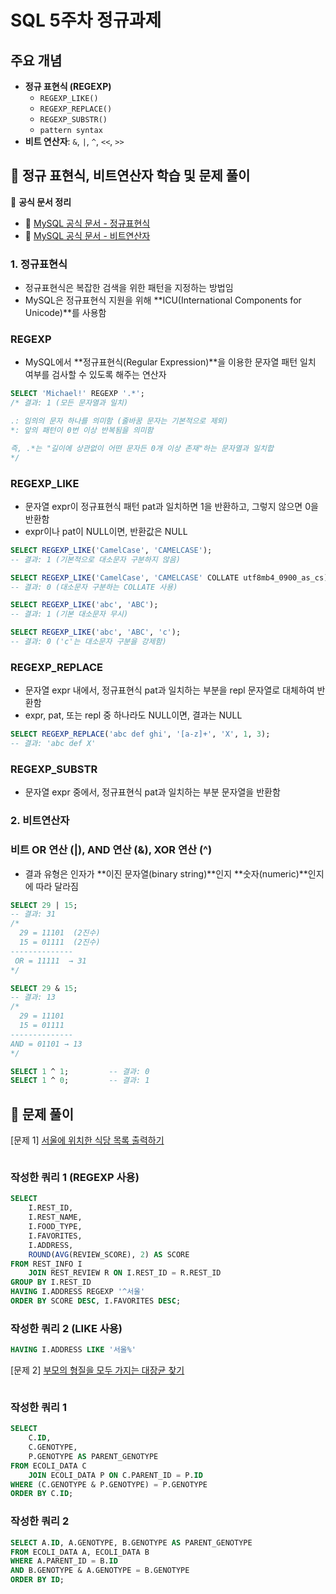 # SQL 5주차 정규과제

## 주요 개념

- **정규 표현식 (REGEXP)**
    - `REGEXP_LIKE()`
    - `REGEXP_REPLACE()`
    - `REGEXP_SUBSTR()`
    - `pattern syntax`
- **비트 연산자**: `&`, `|`, `^`, `<<`, `>>`

## 📖 정규 표현식, 비트연산자 학습 및 문제 풀이

📖 **공식 문서 정리**

- 🔗 [MySQL 공식 문서 - 정규표현식](https://dev.mysql.com/doc/refman/8.0/en/regexp.html)
- 🔗 [MySQL 공식 문서 - 비트연산자](https://dev.mysql.com/doc/refman/8.0/en/bit-functions.html)

### 1. 정규표현식
- 정규표현식은 복잡한 검색을 위한 패턴을 지정하는 방법임
- MySQL은 정규표현식 지원을 위해 **ICU(International Components for Unicode)**를 사용함

### REGEXP
- MySQL에서 **정규표현식(Regular Expression)**을 이용한 문자열 패턴 일치 여부를 검사할 수 있도록 해주는 연산자
```SQL
SELECT 'Michael!' REGEXP '.*';
/* 결과: 1 (모든 문자열과 일치)

.: 임의의 문자 하나를 의미함 (줄바꿈 문자는 기본적으로 제외)
*: 앞의 패턴이 0번 이상 반복됨을 의미함

즉, .*는 "길이에 상관없이 어떤 문자든 0개 이상 존재"하는 문자열과 일치합
*/
```

### REGEXP_LIKE
- 문자열 expr이 정규표현식 패턴 pat과 일치하면 1을 반환하고, 그렇지 않으면 0을 반환함
- expr이나 pat이 NULL이면, 반환값은 NULL

```SQL
SELECT REGEXP_LIKE('CamelCase', 'CAMELCASE');
-- 결과: 1 (기본적으로 대소문자 구분하지 않음)

SELECT REGEXP_LIKE('CamelCase', 'CAMELCASE' COLLATE utf8mb4_0900_as_cs);
-- 결과: 0 (대소문자 구분하는 COLLATE 사용)

SELECT REGEXP_LIKE('abc', 'ABC');
-- 결과: 1 (기본 대소문자 무시)

SELECT REGEXP_LIKE('abc', 'ABC', 'c');
-- 결과: 0 ('c'는 대소문자 구분을 강제함)
```

### REGEXP_REPLACE
- 문자열 expr 내에서, 정규표현식 pat과 일치하는 부분을 repl 문자열로 대체하여 반환함
- expr, pat, 또는 repl 중 하나라도 NULL이면, 결과는 NULL

```SQL
SELECT REGEXP_REPLACE('abc def ghi', '[a-z]+', 'X', 1, 3);
-- 결과: 'abc def X'
```

### REGEXP_SUBSTR
- 문자열 expr 중에서, 정규표현식 pat과 일치하는 부분 문자열을 반환함

### 2. 비트연산자

### 비트 OR 연산 (|), AND 연산 (&), XOR 연산 (^)
- 결과 유형은 인자가 **이진 문자열(binary string)**인지 **숫자(numeric)**인지에 따라 달라짐

```SQL
SELECT 29 | 15;
-- 결과: 31
/*
  29 = 11101  (2진수)
  15 = 01111  (2진수)
--------------
 OR = 11111  → 31
*/

SELECT 29 & 15;
-- 결과: 13
/*
  29 = 11101
  15 = 01111
--------------
AND = 01101 → 13
*/

SELECT 1 ^ 1;         -- 결과: 0
SELECT 1 ^ 0;         -- 결과: 1
```


## 📝 문제 풀이

[문제 1]
[서울에 위치한 식당 목록 출력하기](https://school.programmers.co.kr/learn/courses/30/lessons/131118)

![]()

### 작성한 쿼리 1 (REGEXP 사용)
```SQL
SELECT
    I.REST_ID,
    I.REST_NAME,
    I.FOOD_TYPE,
    I.FAVORITES,
    I.ADDRESS,
    ROUND(AVG(REVIEW_SCORE), 2) AS SCORE
FROM REST_INFO I
    JOIN REST_REVIEW R ON I.REST_ID = R.REST_ID
GROUP BY I.REST_ID
HAVING I.ADDRESS REGEXP '^서울'
ORDER BY SCORE DESC, I.FAVORITES DESC;
```

### 작성한 쿼리 2 (LIKE 사용)
```SQL
HAVING I.ADDRESS LIKE '서울%'
```

[문제 2]
[부모의 형질을 모두 가지는 대장균 찾기](https://school.programmers.co.kr/learn/courses/30/lessons/301647)

![]()

### 작성한 쿼리 1
```SQL
SELECT
    C.ID,
    C.GENOTYPE,
    P.GENOTYPE AS PARENT_GENOTYPE
FROM ECOLI_DATA C
    JOIN ECOLI_DATA P ON C.PARENT_ID = P.ID
WHERE (C.GENOTYPE & P.GENOTYPE) = P.GENOTYPE
ORDER BY C.ID;
```

### 작성한 쿼리 2
```SQL
SELECT A.ID, A.GENOTYPE, B.GENOTYPE AS PARENT_GENOTYPE
FROM ECOLI_DATA A, ECOLI_DATA B
WHERE A.PARENT_ID = B.ID
AND B.GENOTYPE & A.GENOTYPE = B.GENOTYPE
ORDER BY ID;
```
